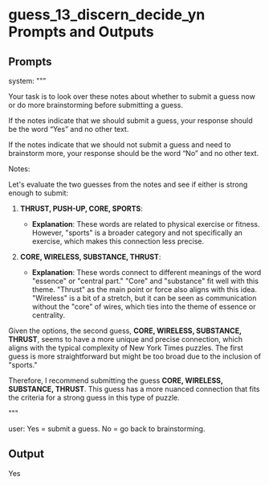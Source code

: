 # guess_13_discern_decide_yn Prompts and Outputs

## Prompts

system: ""”

Your task is to look over these notes about whether to submit a guess now or do more brainstorming before submitting a guess.

If the notes indicate that we should submit a guess, your response should be the word “Yes” and no other text.

If the notes indicate that we should not submit a guess and need to brainstorm more, your response should be the word “No” and no other text.

Notes:

Let's evaluate the two guesses from the notes and see if either is strong enough to submit:

1. **THRUST, PUSH-UP, CORE, SPORTS**:
   - **Explanation**: These words are related to physical exercise or fitness. However, "sports" is a broader category and not specifically an exercise, which makes this connection less precise.

2. **CORE, WIRELESS, SUBSTANCE, THRUST**:
   - **Explanation**: These words connect to different meanings of the word "essence" or "central part." "Core" and "substance" fit well with this theme. "Thrust" as the main point or force also aligns with this idea. "Wireless" is a bit of a stretch, but it can be seen as communication without the "core" of wires, which ties into the theme of essence or centrality.

Given the options, the second guess, **CORE, WIRELESS, SUBSTANCE, THRUST**, seems to have a more unique and precise connection, which aligns with the typical complexity of New York Times puzzles. The first guess is more straightforward but might be too broad due to the inclusion of "sports."

Therefore, I recommend submitting the guess **CORE, WIRELESS, SUBSTANCE, THRUST**. This guess has a more nuanced connection that fits the criteria for a strong guess in this type of puzzle.

"""

user: Yes = submit a guess. No = go back to brainstorming.

## Output

Yes

